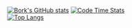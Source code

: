 
[![Bork's GitHub stats](https://github-readme-stats.vercel.app/api?username=Bork0038&show_icons=true&theme=onedark&bg_color=0D1117&hide_border=true&text_color=fff&title_color=fff)]()
[![Code Time Stats](https://github-readme-stats.vercel.app/api/wakatime?username=bork0038&show_icons=true&theme=onedark&layout=compact&bg_color=0D1117&hide_border=true&text_color=fff&title_color=fff)]()
<br />
[![Top Langs](https://github-readme-stats.vercel.app/api/top-langs/?username=Bork0038&show_icons=true&theme=onedark&layout=compact&bg_color=300D1117&hide_border=true&text_color=fff&title_color=fff)]()
